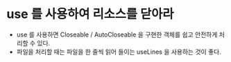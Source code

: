 # use 를 사용하여 리소스를 닫아라

- use 를 사용하면 Closeable / AutoCloseable 을 구현한 객체를 쉽고 안전하게 처리할 수 있다.
- 파일을 처리할 때는 파일을 한 줄씩 읽어 들이는 useLines 을 사용하는 것이 좋다.